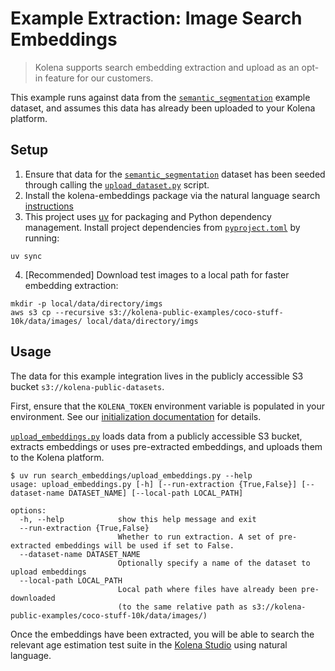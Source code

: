 # Example Extraction: Image Search Embeddings

> Kolena supports search embedding extraction and upload as an opt-in feature for our customers.

This example runs against data from the [`semantic_segmentation`](../semantic_segmentation) example dataset, and assumes
this data has already been uploaded to your Kolena platform.

## Setup

1. Ensure that data for the [`semantic_segmentation`](../semantic_segmentation) dataset has been seeded through calling
the [`upload_dataset.py`](../semantic_segmentation/semantic_segmentation/upload_dataset.py) script.
2. Install the kolena-embeddings package via the natural language search [instructions](https://docs.kolena.com/dataset/advanced-usage/set-up-natural-language-search/#uv)
3. This project uses [uv](https://docs.astral.sh/uv/) for packaging and Python dependency management. Install project
dependencies from [`pyproject.toml`](./pyproject.toml) by running:

```shell
uv sync
```

4. [Recommended] Download test images to a local path for faster embedding extraction:

```shell
mkdir -p local/data/directory/imgs
aws s3 cp --recursive s3://kolena-public-examples/coco-stuff-10k/data/images/ local/data/directory/imgs
```

## Usage

The data for this example integration lives in the publicly accessible S3 bucket `s3://kolena-public-datasets`.

First, ensure that the `KOLENA_TOKEN` environment variable is populated in your environment. See our
[initialization documentation](https://docs.kolena.com/installing-kolena/#initialization) for details.

[`upload_embeddings.py`](search_embeddings/upload_embeddings.py) loads data from a publicly accessible S3 bucket, extracts
embeddings or uses pre-extracted embeddings, and uploads them to the Kolena platform.

```shell
$ uv run search_embeddings/upload_embeddings.py --help
usage: upload_embeddings.py [-h] [--run-extraction {True,False}] [--dataset-name DATASET_NAME] [--local-path LOCAL_PATH]

options:
  -h, --help            show this help message and exit
  --run-extraction {True,False}
                        Whether to run extraction. A set of pre-extracted embeddings will be used if set to False.
  --dataset-name DATASET_NAME
                        Optionally specify a name of the dataset to upload embeddings
  --local-path LOCAL_PATH
                        Local path where files have already been pre-downloaded
                        (to the same relative path as s3://kolena-public-examples/coco-stuff-10k/data/images/)
```

Once the embeddings have been extracted, you will be able to search the relevant
age estimation test suite in the [Kolena Studio](https://app.kolena.com/redirect/studio) using natural language.
